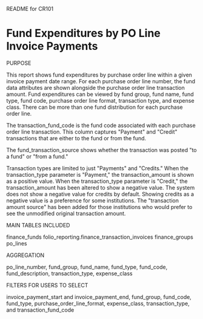 README for CR101

# Fund Expenditures by PO Line Invoice Payments
 
PURPOSE
<p>
This report shows fund expenditures by purchase order line within 
a given invoice payment date range. For each purchase order line number, 
the fund data attributes are shown alongside the purchase order line transaction amount. 
Fund expenditures can be viewed by fund group, fund name, fund type, fund code, 
purchase order line format, transaction type, and expense class. There can be 
more than one fund distribution for each purchase order line.
</p>
<p>
The transaction_fund_code is the fund code associated with each 
purchase order line transaction. This column captures "Payment" and
"Credit" transactions that are either to the fund or from the fund.
</p>
<p>
 The fund_transaction_source shows whether the transaction was posted 
"to a fund" or "from a fund."
</p>
<p>
Transaction types are limited to just "Payments" and "Credits."
When the transaction_type parameter is "Payment," the transaction_amount 
is shown as a positive value. When the transaction_type
parameter is "Credit," the transaction_amount has been altered to show a
negative value. The system does not show a negative value for credits by default.
Showing credits as a negative value is a preference for some institutions.
The "transaction amount source" has been added for those institutions who would 
prefer to see the unmodified original transaction amount.
</p>
<p>
MAIN TABLES INCLUDED
</p>
<p>
finance_funds
folio_reporting.finance_transaction_invoices
finance_groups
po_lines
</p>
<p>
AGGREGATION
</p>
<p>
po_line_number, fund_group, fund_name, fund_type, fund_code, fund_description, transaction_type, expense_class
</p>
<p>
FILTERS FOR USERS TO SELECT 
</p>
<p>
invoice_payment_start and invoice_payment_end, fund_group, fund_code, fund_type, purchase_order_line_format, 
expense_class, transaction_type, and transaction_fund_code 
</p>

